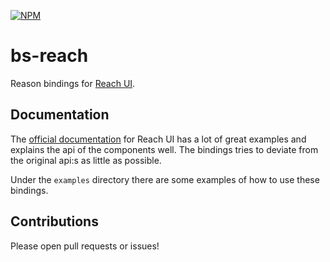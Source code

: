 [![NPM](https://img.shields.io/npm/v/bs-reach)](https://www.npmjs.com/package/bs-reach)

# bs-reach

Reason bindings for [Reach UI](https://reacttraining.com/reach-ui). 

## Documentation
The [official documentation](https://reacttraining.com/reach-ui) for Reach UI has a lot of great examples and explains the api of the components well. The bindings tries to deviate from the original api:s as little as possible.

Under the `examples` directory there are some examples of how to use these bindings. 

## Contributions
Please open pull requests or issues!